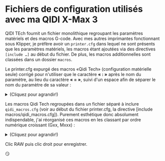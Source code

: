 # Fichiers de configuration utilisés avec ma QIDI X-Max 3

QIDI TEch fournit un fichier monolithique regroupant les paramètres matériels et des macros G-code. Avec mes autres imprimantes fonctionnant sous Klipper, je préfère avoir un `printer.cfg` dans lequel ne sont présents que les paramètres matériels, les macros étant
ajoutées via des directives `[include …]` au début du fichier. De plus, les macros additionnelles sont classées dans un dossier `macros`.

Le printer.cfg expurgé des macros «Qidi Tech» (configuration matérielle seule) corrigé pour n'utiliser que le caractère **« : »** après le nom du paramètre, au lieu du caractère **« = »**, suivi d'un espace afin de séparer le nom du paramètre de sa valeur :

<details>
  <summary>(Cliquez pour agrandir!)</summary>

[printer.cfg](https://github.com/fran6p/Qidi_X-Max3/blob/main/Klipper/MyConfiguration/printer.cfg)

 </details>
  
Les macros Qidi Tech regroupées dans un fichier séparé à inclure `qidi_macros.cfg` (voir au début du fichier printer.cfg, la directive [include macros/qidi_macros.cfg]). Purement esthétique donc absolument indispendable, j'ai réorganisé ces macros en les classant par ordre numérique croissant (Gxx, Mxxx) :

<details>
  <summary>(Cliquez pour agrandir!)</summary>

[macros QidiTech](https://github.com/fran6p/Qidi_X-Max3/blob/main/Klipper/MyConfiguration/macros/qidi_macros.cfg)

 </details>
 
Clic RAW puis clic droit pour enregistrer.

:smirk:


